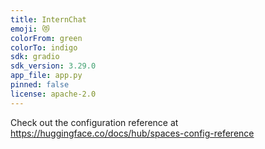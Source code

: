 ```yaml
---
title: InternChat
emoji: 😻
colorFrom: green
colorTo: indigo
sdk: gradio
sdk_version: 3.29.0
app_file: app.py
pinned: false
license: apache-2.0
---
```


Check out the configuration reference at https://huggingface.co/docs/hub/spaces-config-reference

